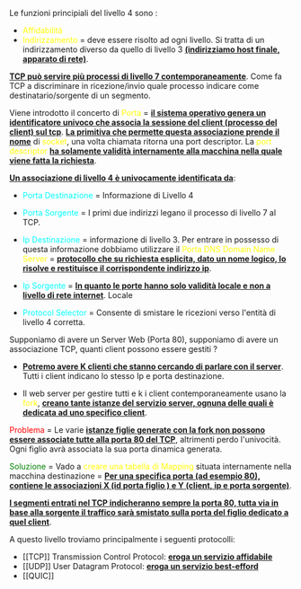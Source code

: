 Le funzioni principiali del livello 4 sono : 
-  <span style=color:yellow>Affidabilità</span>
- <span style=color:yellow>Indirizzamento</span> = deve essere risolto ad ogni livello. 
  Si tratta di un indirizzamento diverso da quello di livello 3 <b><u>(indirizziamo host finale, apparato di rete)</u></b>.

<b><u>TCP può servire più processi di livello 7 contemporaneamente</u></b>. Come fa TCP a discriminare in ricezione/invio quale processo indicare come destinatario/sorgente di un segmento.

Viene introdotto il concerto di <span style=color:yellow>Porta</span> = <b><u>il sistema operativo genera un identificatore univoco che associa la sessione del client (processo del client) sul tcp</u></b>.
<b><u>La primitiva che permette questa associazione prende il nome</u></b> di <span style=color:yellow>socket</span>, una volta chiamata ritorna una port descriptor. La <span style=color:yellow>port descriptor</span> <b><u>ha solamente validità internamente alla macchina nella quale viene fatta la richiesta</u></b>. 

<b><u>Un associazione di livello 4 è univocamente identificata da</u></b>:
- <span style=color:cyan>Porta Destinazione</span> = Informazione di Livello 4

- <span style=color:cyan>Porta Sorgente</span> = I primi due indirizzi legano il processo di livello 7 al TCP.

- <span style=color:cyan>Ip Destinazione</span> = informazione di livello 3. Per entrare in possesso di questa informazione dobbiamo utilizzare il <span style=color:yellow>Porta DNS Domain Name Server</span> = <b><u>protocollo che su richiesta esplicita, dato un nome logico, lo risolve e restituisce il corrispondente indirizzo ip</u></b>. 

- <span style=color:cyan>Ip Sorgente</span> = <b><u>In quanto le porte hanno solo validità locale e non a livello di rete internet</u></b>. Locale

 - <span style=color:cyan>Protocol Selector</span> = Consente di smistare le ricezioni verso l'entità di livello 4 corretta. 

Supponiamo di avere un Server Web (Porta 80), supponiamo di avere un associazione TCP, quanti client possono essere gestiti ? 
- <b><u>Potremo avere K clienti che stanno cercando di parlare con il server</u></b>. Tutti i client indicano lo stesso Ip e porta destinazione. 

- Il web server per gestire tutti e k i client contemporaneamente usano la <span style=color:yellow>fork</span>, <b><u>creano tante istanze del servizio server, ognuna delle quali è dedicata ad uno specifico client</u></b>. 

<span style=color:red>Problema</span> = Le varie <b><u>istanze figlie generate con la fork non possono essere associate tutte alla porta 80 del TCP</u></b>, altrimenti perdo l'univocità. Ogni figlio avrà associata la sua porta dinamica generata. 

<span style=color:green>Soluzione</span> = Vado a <span style=color:yellow>creare una tabella di Mapping</span> situata internamente nella macchina destinazione = <b><u>Per una specifica porta (ad esempio 80), contiene le associazioni X (id porta figlio ) e Y (client, ip e porta sorgente)</u></b>. 

<b><u>I segmenti entrati nel TCP indicheranno sempre la porta 80, tutta via in base alla sorgente il traffico sarà smistato sulla porta del figlio dedicato a quel client</u></b>.

A questo livello troviamo principalmente i seguenti protocolli: 
- [[TCP]] Transmission Control Protocol: <u><b>eroga un servizio affidabile</u></b>
- [[UDP]] User Datagram Protocol: <b><u>eroga un servizio best-efford</u></b>
- [[QUIC]]